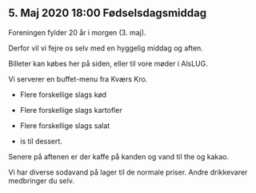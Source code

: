 <!-- ticket_id c02def6fbadcbfaff5d5831830ad3dce -->
<!-- ticket_count 20 -->
<!-- ticket_price 150 -->
## 5. Maj 2020 18:00 Fødselsdagsmiddag
Foreningen fylder 20 år i morgen (3. maj).

Derfor vil vi fejre os selv med en hyggelig middag og aften.

Billeter kan købes her på siden, eller til vore møder i AlsLUG. 

<!-- TICKETS -->

Vi serverer en buffet-menu fra Kværs Kro.

* Flere forskellige slags kød 
* Flere forskellige slags kartofler
* Flere forskellige slags salat

* is til dessert.

Senere på aftenen er der kaffe på kanden og vand til the og kakao. 

Vi har diverse sodavand på lager til de normale priser. Andre drikkevarer medbringer du selv.
